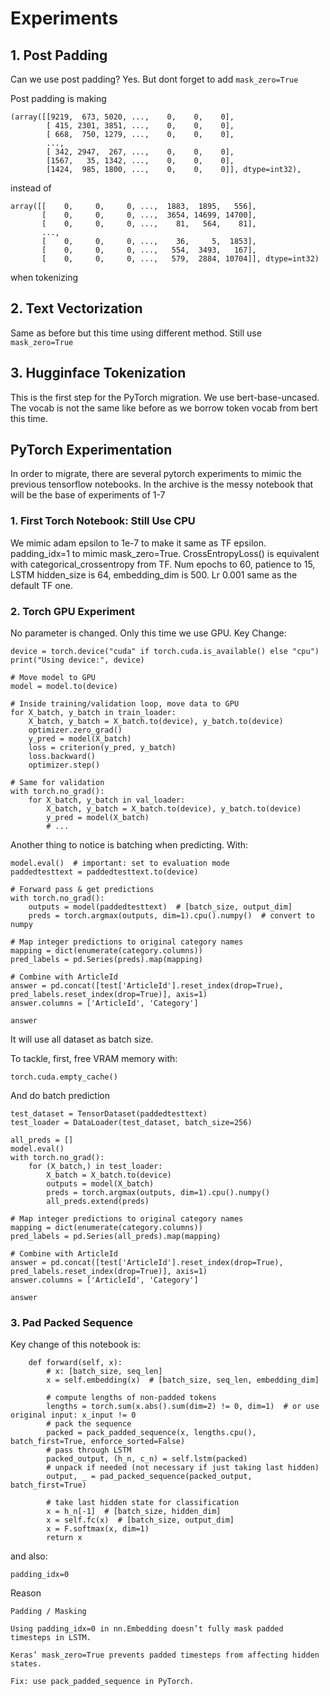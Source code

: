 # Experiments

## 1. Post Padding

Can we use post padding? Yes. But dont forget to add ```mask_zero=True```

Post padding is making

```
(array([[9219,  673, 5020, ...,    0,    0,    0],
        [ 415, 2301, 3851, ...,    0,    0,    0],
        [ 668,  750, 1279, ...,    0,    0,    0],
        ...,
        [ 342, 2947,  267, ...,    0,    0,    0],
        [1567,   35, 1342, ...,    0,    0,    0],
        [1424,  985, 1800, ...,    0,    0,    0]], dtype=int32),
```

instead of

```
array([[    0,     0,     0, ...,  1883,  1895,   556],
       [    0,     0,     0, ...,  3654, 14699, 14700],
       [    0,     0,     0, ...,    81,   564,    81],
       ...,
       [    0,     0,     0, ...,    36,     5,  1853],
       [    0,     0,     0, ...,   554,  3493,   167],
       [    0,     0,     0, ...,   579,  2884, 10704]], dtype=int32)

```
when tokenizing

## 2. Text Vectorization

Same as before but this time using different method. Still use ```mask_zero=True```

## 3. Hugginface Tokenization

This is the first step for the PyTorch migration. We use bert-base-uncased. The vocab is not the same like before as we borrow token vocab from bert this time.

## PyTorch Experimentation

In order to migrate, there are several pytorch experiments to mimic the previous tensorflow notebooks. In the archive is the messy notebook that will be the base of experiments of 1-7

### 1. First Torch Notebook: Still Use CPU

We mimic adam epsilon to 1e-7 to make it same as TF epsilon. padding_idx=1 to mimic mask_zero=True. CrossEntropyLoss() is equivalent with categorical_crossentropy from TF. Num epochs to 60, patience to 15, LSTM hidden_size is 64, embedding_dim is 500. Lr 0.001 same as the default TF one.

### 2. Torch GPU Experiment

No parameter is changed. Only this time we use GPU. Key Change:

```
device = torch.device("cuda" if torch.cuda.is_available() else "cpu")
print("Using device:", device)

# Move model to GPU
model = model.to(device)

# Inside training/validation loop, move data to GPU
for X_batch, y_batch in train_loader:
    X_batch, y_batch = X_batch.to(device), y_batch.to(device)
    optimizer.zero_grad()
    y_pred = model(X_batch)
    loss = criterion(y_pred, y_batch)
    loss.backward()
    optimizer.step()

# Same for validation
with torch.no_grad():
    for X_batch, y_batch in val_loader:
        X_batch, y_batch = X_batch.to(device), y_batch.to(device)
        y_pred = model(X_batch)
        # ...
```

Another thing to notice is batching when predicting. With:

```
model.eval()  # important: set to evaluation mode
paddedtesttext = paddedtesttext.to(device)

# Forward pass & get predictions
with torch.no_grad():
    outputs = model(paddedtesttext)  # [batch_size, output_dim]
    preds = torch.argmax(outputs, dim=1).cpu().numpy()  # convert to numpy

# Map integer predictions to original category names
mapping = dict(enumerate(category.columns))
pred_labels = pd.Series(preds).map(mapping)

# Combine with ArticleId
answer = pd.concat([test['ArticleId'].reset_index(drop=True), pred_labels.reset_index(drop=True)], axis=1)
answer.columns = ['ArticleId', 'Category']

answer
```

It will use all dataset as batch size.

To tackle, first, free VRAM memory with:

```
torch.cuda.empty_cache()
```

And do batch prediction

```
test_dataset = TensorDataset(paddedtesttext)
test_loader = DataLoader(test_dataset, batch_size=256)

all_preds = []
model.eval()
with torch.no_grad():
    for (X_batch,) in test_loader:
        X_batch = X_batch.to(device)
        outputs = model(X_batch)
        preds = torch.argmax(outputs, dim=1).cpu().numpy()
        all_preds.extend(preds)

# Map integer predictions to original category names
mapping = dict(enumerate(category.columns))
pred_labels = pd.Series(all_preds).map(mapping)

# Combine with ArticleId
answer = pd.concat([test['ArticleId'].reset_index(drop=True), pred_labels.reset_index(drop=True)], axis=1)
answer.columns = ['ArticleId', 'Category']

answer
```

### 3. Pad Packed Sequence 

Key change of this notebook is:

```
    def forward(self, x):
        # x: [batch_size, seq_len]
        x = self.embedding(x)  # [batch_size, seq_len, embedding_dim]

        # compute lengths of non-padded tokens
        lengths = torch.sum(x.abs().sum(dim=2) != 0, dim=1)  # or use original input: x_input != 0
        # pack the sequence
        packed = pack_padded_sequence(x, lengths.cpu(), batch_first=True, enforce_sorted=False)
        # pass through LSTM
        packed_output, (h_n, c_n) = self.lstm(packed)
        # unpack if needed (not necessary if just taking last hidden)
        output, _ = pad_packed_sequence(packed_output, batch_first=True)

        # take last hidden state for classification
        x = h_n[-1]  # [batch_size, hidden_dim]
        x = self.fc(x)  # [batch_size, output_dim]
        x = F.softmax(x, dim=1)
        return x
```

and also:

```
padding_idx=0
```

Reason

```
Padding / Masking

Using padding_idx=0 in nn.Embedding doesn’t fully mask padded timesteps in LSTM.

Keras’ mask_zero=True prevents padded timesteps from affecting hidden states.

Fix: use pack_padded_sequence in PyTorch.
```

